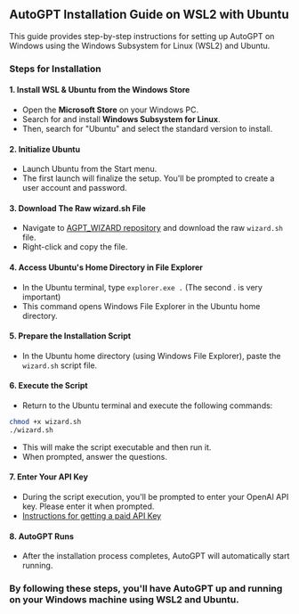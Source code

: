 ## AutoGPT Installation Guide on WSL2 with Ubuntu

This guide provides step-by-step instructions for setting up AutoGPT on Windows using the Windows Subsystem for Linux (WSL2) and Ubuntu.

### Steps for Installation

#### 1. Install WSL & Ubuntu from the Windows Store
- Open the **Microsoft Store** on your Windows PC.
- Search for and install **Windows Subsystem for Linux**.
- Then, search for "Ubuntu" and select the standard version to install.

#### 2. Initialize Ubuntu
- Launch Ubuntu from the Start menu.
- The first launch will finalize the setup. You'll be prompted to create a user account and password.

#### 3. Download The Raw wizard.sh File
- Navigate to [AGPT_WIZARD repository](https://github.com/NeonN3mesis/AGPT_WIZARD/blob/main/wizard.sh) and download the raw `wizard.sh` file.
- Right-click and copy the file.

#### 4. Access Ubuntu's Home Directory in File Explorer
- In the Ubuntu terminal, type `explorer.exe .` (The second . is very important)
- This command opens Windows File Explorer in the Ubuntu home directory.

#### 5. Prepare the Installation Script
- In the Ubuntu home directory (using Windows File Explorer), paste the `wizard.sh` script file.

#### 6. Execute the Script
- Return to the Ubuntu terminal and execute the following commands:
```bash
chmod +x wizard.sh
./wizard.sh
```
- This will make the script executable and then run it.
- When prompted, answer the questions.

#### 7. Enter Your API Key
- During the script execution, you'll be prompted to enter your OpenAI API key. Please enter it when prompted.
- [Instructions for getting a paid API Key](https://docs.agpt.co/autogpt/setup/#getting-an-openai-api-key)

#### 8. AutoGPT Runs
- After the installation process completes, AutoGPT will automatically start running.

### By following these steps, you'll have AutoGPT up and running on your Windows machine using WSL2 and Ubuntu.
